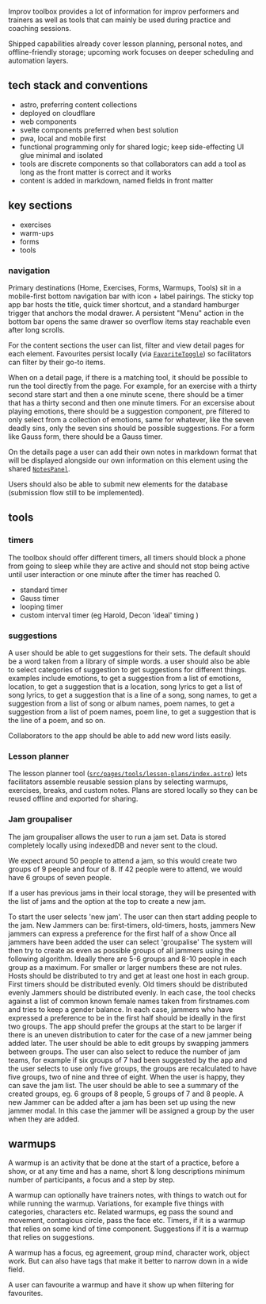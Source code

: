 Improv toolbox provides a lot of information for improv performers and trainers as well as tools that can mainly be used during practice and coaching sessions.

Shipped capabilities already cover lesson planning, personal notes, and offline-friendly storage; upcoming work focuses on deeper scheduling and automation layers.

## tech stack and conventions

- astro, preferring content collections
- deployed on cloudflare
- web components
- svelte components preferred when best solution
- pwa, local and mobile first
- functional programming only for shared logic; keep side-effecting UI glue minimal and isolated
- tools are discrete components so that collaborators can add a tool as long as the front matter is correct and it works
- content is added in markdown, named fields in front matter

## key sections

- exercises
- warm-ups
- forms
- tools

### navigation

Primary destinations (Home, Exercises, Forms, Warmups, Tools) sit in a mobile-first bottom navigation bar with icon + label pairings. The sticky top app bar hosts the title, quick timer shortcut, and a standard hamburger trigger that anchors the modal drawer. A persistent "Menu" action in the bottom bar opens the same drawer so overflow items stay reachable even after long scrolls.

For the content sections the user can list, filter and view detail pages for each element. Favourites persist locally (via [`FavoriteToggle`](../src/components/FavoriteToggle.astro)) so facilitators can filter by their go-to items.

When on a detail page, if there is a matching tool, it should be possible to run the tool directly from the page. For example, for an exercise with a thirty second stare start and then a one minute scene, there should be a timer that has a thirty second and then one minute timers. For an excersise about playing emotions, there should be a suggestion component, pre filtered to only select from a collection of emotions, same for whatever, like the seven deadly sins, only the seven sins should be possible suggestions. For a form like Gauss form, there should be a Gauss timer.

On the details page a user can add their own notes in markdown format that will be displayed alongside our own information on this element using the shared [`NotesPanel`](../src/components/NotesPanel.astro).

Users should also be able to submit new elements for the database (submission flow still to be implemented).

## tools

### timers

The toolbox should offer different timers, all timers should block a phone from going to sleep while they are active and should not stop being active until user interaction or one minute after the timer has reached 0.

- standard timer
- Gauss timer
- looping timer
- custom interval timer (eg Harold, Decon 'ideal' timing )

### suggestions

A user should be able to get suggestions for their sets. The default should be a word taken from a library of simple words. a user should also be able to select categories of suggestion to get suggestions for different things. examples include emotions, to get a suggestion from a list of emotions, location, to get a suggestion that is a location, song lyrics to get a list of song lyrics, to get a suggestion that is a line of a song, song names, to get a suggestion from a list of song or album names, poem names, to get a suggestion from a list of poem names, poem line, to get a suggestion that is the line of a poem, and so on.

Collaborators to the app should be able to add new word lists easily.

### Lesson planner

The lesson planner tool ([`src/pages/tools/lesson-plans/index.astro`](../src/pages/tools/lesson-plans/index.astro)) lets facilitators assemble reusable session plans by selecting warmups, exercises, breaks, and custom notes. Plans are stored locally so they can be reused offline and exported for sharing.

### Jam groupaliser

The jam groupaliser allows the user to run a jam set. Data is stored completely locally using indexedDB and never sent to the cloud.

We expect around 50 people to attend a jam, so this would create two groups of 9 people and four of 8. If 42 people were to attend, we would have 6 groups of seven people.

If a user has previous jams in their local storage, they will be presented with the list of jams and the option at the top to create a new jam.

To start the user selects 'new jam'.
The user can then start adding people to the jam.
New Jammers can be: first-timers, old-timers, hosts, jammers
New jammers can express a preference for the first half of a show
Once all jammers have been added the user can select 'groupalise'
The system will then try to create as even as possible groups of all jammers using the following algorithm.
Ideally there are 5-6 groups and 8-10 people in each group as a maximum. For smaller or larger numbers these are not rules.
Hosts should be distributed to try and get at least one host in each group.
First timers should be distributed evenly.
Old timers should be distributed evenly
Jammers should be distributed evenly.
In each case, the tool checks against a list of common known female names taken from firstnames.com and tries to keep a gender balance.
In each case, jammers who have expressed a preference to be in the first half should be ideally in the first two groups.
The app should prefer the groups at the start to be larger if there is an uneven distribution to cater for the case of a new jammer being added later.
The user should be able to edit groups by swapping jammers between groups.
The user can also select to reduce the number of jam teams, for example if six groups of 7 had been suggested by the app and the user selects to use only five groups, the groups are recalculated to have five groups, two of nine and three of eight.
When the user is happy, they can save the jam list.
The user should be able to see a summary of the created groups, eg. 6 groups of 8 people, 5 groups of 7 and 8 people.
A new Jammer can be added after a jam has been set up using the new jammer modal. In this case the jammer will be assigned a group by the user when they are added.

## warmups

A warmup is an activity that be done at the start of a practice, before a show, or at any time and has a name, short & long descriptions minimum number of participants, a focus and a step by step.

A warmup can optionally have trainers notes, with things to watch out for while running the warmup. Variations, for example five things with categories, characters etc. Related warmups, eg pass the sound and movement, contagious circle, pass the face etc. Timers, if it is a warmup that relies on some kind of time component. Suggestions if it is a warmup that relies on suggestions.

A warmup has a focus, eg agreement, group mind, character work, object work. But can also have tags that make it better to narrow down in a wide field.

A user can favourite a warmup and have it show up when filtering for favourites.
